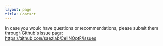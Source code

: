 ```yaml
---
layout: page
title: Contact
---
```


In case you would have questions or recommendations, please submit them through Github's Issue page:  
https://github.com/saezlab/CellNOptR/issues


